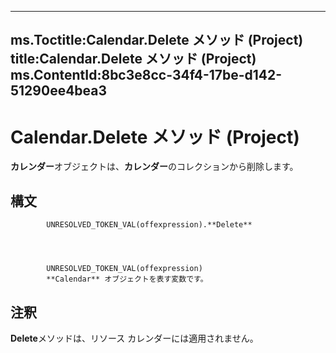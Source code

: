 

---
ms.Toctitle:Calendar.Delete メソッド (Project)
title:Calendar.Delete メソッド (Project)
ms.ContentId:8bc3e8cc-34f4-17be-d142-51290ee4bea3
---
# Calendar.Delete メソッド (Project)




**カレンダー**オブジェクトは、**カレンダー**のコレクションから削除します。

## 構文

            UNRESOLVED_TOKEN_VAL(offexpression).**Delete**




            UNRESOLVED_TOKEN_VAL(offexpression)
            **Calendar** オブジェクトを表す変数です。



## 注釈
**Delete**メソッドは、リソース カレンダーには適用されません。





